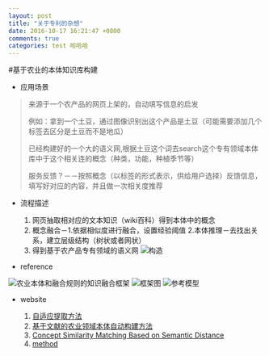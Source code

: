 ```yaml
---
layout: post
title: "关于专利的杂想"
date: 2016-10-17 16:21:47 +0800
comments: true
categories: test 哈哈哈
---
```


#基于农业的本体知识库构建
* 应用场景
> 来源于一个农产品的网页上架的，自动填写信息的启发
>
> 例如：拿到一个土豆，通过图像识别出这个产品是土豆（可能需要添加几个标签去区分是土豆而不是地瓜）
> 
> 已经构建好的一个大的语义网,根据土豆这个词去search这个专有领域本体库中于这个相关连的概念（种类，功能，种植季节等）
> 
> 服务反馈？－－按照概念（以标签的形式表示，供给用户选择）反馈信息，填写好对应的内容，并且做一次相关度推荐<!--more-->

* 流程描述
  1. 网页抽取相对应的文本知识（wiki百科）得到本体中的概念
  2. 概念融合－1.依据相似度进行融合，设置经验阈值 2.本体推理－去找出关系，建立层级结构（树状或者网状）
  3. 得到基于农产品专有领域的语义网
  ![构造](http://ofw47ln5s.bkt.clouddn.com/16-10-31/1595354.jpg)

* reference

 ![农业本体和融合规则的知识融合框架](http://ofw47ln5s.bkt.clouddn.com/16-10-31/76112436.jpg)
 ![框架图](http://ofw47ln5s.bkt.clouddn.com/16-10-31/59209975.jpg)
 ![参考模型](http://ofw47ln5s.bkt.clouddn.com/16-10-31/32477478.jpg)
 
* website

  1. [自适应提取方法](http://ieeexplore.ieee.org/stamp/stamp.jsp?arnumber=5659203) 
  2. [基于文献的农业领域本体自动构建方法](http://www.cas.stc.sh.cn/jsjyup/pdf/2014/8/%E5%9F%BA%E4%BA%8E%E6%96%87%E7%8C%AE%E7%9A%84%E5%86%9C%E4%B8%9A%E9%A2%86%E5%9F%9F%E6%9C%AC%E4%BD%93%E8%87%AA%E5%8A%A8%E6%9E%84%E5%BB%BA%E6%96%B9%E6%B3%95%E7%A0%94%E7%A9%B6.pdf)
  3. [Concept Similarity Matching Based on Semantic
Distance](http://disi.unitn.it/~p2p/RelatedWork/Matching/Ge_SKG'08.pdf)
  4. [method](http://dl.ifip.org/db/conf/ifip12/ccta2012-1/JiangZYX12.pdf)


